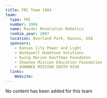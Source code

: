 ```yaml
---
title: FRC Team 1984
team:
  type: FRC
  number: 1984
  name: Raider Revolution Robotics
  rookie_year: 2007
  location: Overland Park, Kansas, USA
  sponsors:
    - Kansas City Power and Light
    - Honeywell Hometown Solutions
    - Ewing Marion Kauffman Foundaton
    - Shawnee Mission Education Foundation
    - SHAWNEE MISSION SOUTH HIGH
  links:
    Website: 
---
```

No content has been added for this team